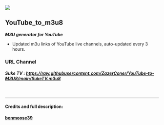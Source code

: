 <a href="https://github.com/ZazerConer/YouTube-to-M3U8/actions/workflows/SukeTV.yml">
<img src="https://badgen.net/badge/SukeTV/Status/green?icon=github">
</a>

## YouTube_to_m3u8

**_M3U generator for YouTube_**

* Updated m3u links of YouTube live channels, auto-updated every 3 hours.

### URL Channel

##### Suke TV : https://raw.githubusercontent.com/ZazerConer/YouTube-to-M3U8/main/SukeTV.m3u8

<br>
<hr>

#### Credits and full description: 

#### <P><a href="https://github.com/benmoose39/YouTube_to_m3u">benmoose39</a></p>

